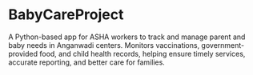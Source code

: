 # BabyCareProject
A Python-based app for ASHA workers to track and manage parent and baby needs in Anganwadi centers. Monitors vaccinations, government-provided food, and child health records, helping ensure timely services, accurate reporting, and better care for families.
